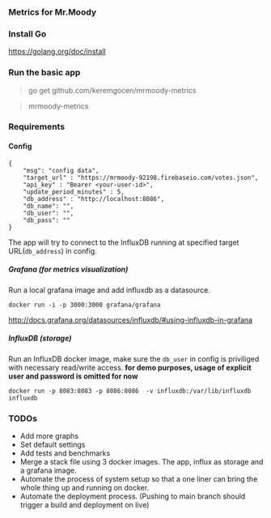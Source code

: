 ### Metrics for Mr.Moody

### Install Go
https://golang.org/doc/install

### Run the basic app
>go get github.com/keremgocen/mrmoody-metrics

>mrmoody-metrics

### Requirements

#### Config

```
{
    "msg": "config data",
    "target_url" : "https://mrmoody-92198.firebaseio.com/votes.json",
    "api_key" : "Bearer <your-user-id>",
    "update_period_minutes" : 5,
    "db_address" : "http://localhost:8086",
    "db_name": "",
    "db_user": "",
    "db_pass": ""
}
```

The app will try to connect to the InfluxDB running at specified target URL(`db_address`) in config.

##### Grafana (for metrics visualization)

Run a local grafana image and add influxdb as a datasource.

`docker run -i -p 3000:3000 grafana/grafana`

http://docs.grafana.org/datasources/influxdb/#using-influxdb-in-grafana

##### InfluxDB (storage)

Run an InfluxDB docker image, make sure the `db_user` in config is priviliged with necessary read/write access.
**for demo purposes, usage of explicit user and password is omitted for now**

`docker run -p 8083:8083 -p 8086:8086 
      -v influxdb:/var/lib/influxdb 
      influxdb`

### TODOs
- Add more graphs
- Set default settings
- Add tests and benchmarks
- Merge a stack file using 3 docker images. The app, influx as storage and a grafana image.
- Automate the process of system setup so that a one liner can bring the whole thing up and running on docker.
- Automate the deployment process. (Pushing to main branch should trigger a build and deployment on live)
